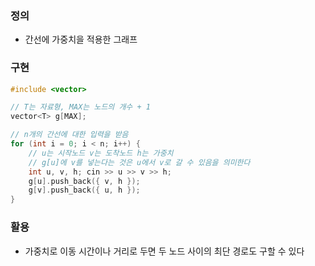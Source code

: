 ### 정의
- 간선에 가중치을 적용한 그래프

### 구현
```cpp
#include <vector>

// T는 자료형, MAX는 노드의 개수 + 1
vector<T> g[MAX];

// n개의 간선에 대한 입력을 받음
for (int i = 0; i < n; i++) {
	// u는 시작노드 v는 도착노드 h는 가중치
	// g[u]에 v를 넣는다는 것은 u에서 v로 갈 수 있음을 의미한다
	int u, v, h; cin >> u >> v >> h;
	g[u].push_back({ v, h });
	g[v].push_back({ u, h });
}
```

### 활용
- 가중치로 이동 시간이나 거리로 두면 두 노드 사이의 최단 경로도 구할 수 있다